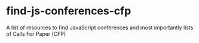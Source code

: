 # find-js-conferences-cfp
A list of resources to find JavaScript conferences and most importantly lists of Calls For Paper (CFP)
